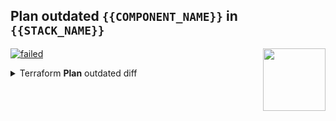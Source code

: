 ## Plan outdated `{{COMPONENT_NAME}}` in `{{STACK_NAME}}`

<a href="https://cloudposse.com/"><img src="https://cloudposse.com/logo-300x69.svg" width="100px" align="right"/></a>
 [![failed](https://shields.io/badge/PLAN-REPLACE-critical?style=for-the-badge)](#user-content-replace-plat-ue2-sandbox-foobar-plan-diff)    

<details><summary>Terraform <strong>Plan</strong> outdated diff</summary>

{{DIFF}}

```
{{DIFF}}
```

</details>
